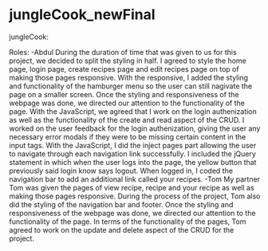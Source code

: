 # jungleCook_newFinal

jungleCook:

Roles:
-Abdul
During the duration of time that was given to us for this project, we decided to split the styling in half. I agreed to style the home page, login page, create recipes page and edit recipes page on top of making those pages responsive. With the responsive, I added the styling and functionality of the hamburger menu so the user can still nagivate the page on a smaller screen. Once the styling and responsiveness of the webpage was done, we directed our attention to the functionality of the page. With the JavaScript, we agreed that I work on the login authenization as well as the functionality of the create and read aspect of the CRUD. I worked on the user feedback for the login authenization, giving the user any necessary error modals if they were to be missing certain content in the input tags. With the JavaScript, I did the inject pages part allowing the user to navigate through each navigation link successfully. I included the jQuery statement in which when the user logs into the page, the yellow button that previously said login know says logout. When logged in, I coded the navigation bar to add an additional link called your recipes.
-Tom
My partner Tom was given the pages of view recipe, recipe and your recipe as well as making those pages responsive. During the process of the project, Tom also did the styling of the navigation bar and footer. Once the styling and responsiveness of the webpage was done, we directed our attention to the functionality of the page. In terms of the functionality of the pages, Tom agreed to work on the update and delete aspect of the CRUD for the project.
